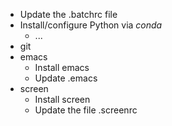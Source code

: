 - Update the .batchrc file
- Install/configure Python via *conda*
  - ...
- git
- emacs
  - Install emacs
  - Update .emacs
- screen
  - Install screen
  - Update the file .screenrc
